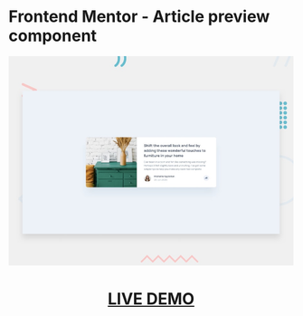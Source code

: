 # Frontend Mentor - Article preview component

![Design preview for the Article preview component coding challenge](./design/desktop-preview.jpg)

[<h1 align="center">**LIVE DEMO**</h1>](https://article-preview-component-fv.netlify.app/)
